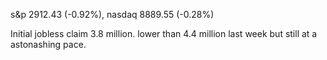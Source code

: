 s&p 2912.43 (-0.92%), nasdaq 8889.55 (-0.28%)

Initial jobless claim 3.8 million. lower than 4.4 million last week but still at a astonashing pace.
